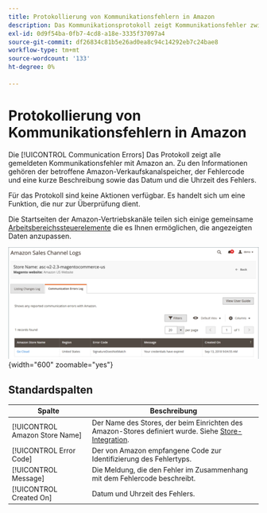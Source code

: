 ```yaml
---
title: Protokollierung von Kommunikationsfehlern in Amazon
description: Das Kommunikationsprotokoll zeigt Kommunikationsfehler zwischen Amazon und [!DNL Commerce].
exl-id: 0d9f54ba-0fb7-4cd8-a18e-3335f37097a4
source-git-commit: df26834c81b5e26ad0ea8c94c14292eb7c24bae8
workflow-type: tm+mt
source-wordcount: '133'
ht-degree: 0%

---
```


# Protokollierung von Kommunikationsfehlern in Amazon

Die [!UICONTROL Communication Errors] Das Protokoll zeigt alle gemeldeten Kommunikationsfehler mit Amazon an. Zu den Informationen gehören der betroffene Amazon-Verkaufskanalspeicher, der Fehlercode und eine kurze Beschreibung sowie das Datum und die Uhrzeit des Fehlers.

Für das Protokoll sind keine Aktionen verfügbar. Es handelt sich um eine Funktion, die nur zur Überprüfung dient.

Die Startseiten der Amazon-Vertriebskanäle teilen sich einige gemeinsame [Arbeitsbereichssteuerelemente](./workspace-controls.md) die es Ihnen ermöglichen, die angezeigten Daten anzupassen.

![Kommunikationsprotokoll](assets/amazon-comm-errors-log.png){width="600" zoomable="yes"}

## Standardspalten

| Spalte | Beschreibung |
|--- |--- |
| [!UICONTROL Amazon Store Name] | Der Name des Stores, der beim Einrichten des Amazon-Stores definiert wurde. Siehe [Store-Integration](./store-integration.md). |
| [!UICONTROL Error Code] | Der von Amazon empfangene Code zur Identifizierung des Fehlertyps. |
| [!UICONTROL Message] | Die Meldung, die den Fehler im Zusammenhang mit dem Fehlercode beschreibt. |
| [!UICONTROL Created On] | Datum und Uhrzeit des Fehlers. |
